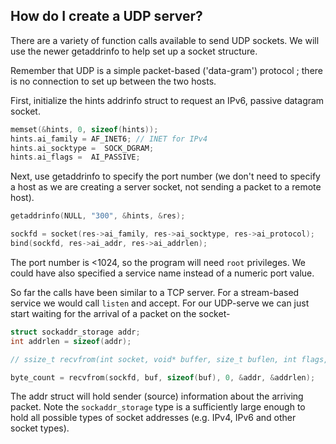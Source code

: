 ## How do I create a UDP server?
There are a variety of function calls available to send UDP sockets. We will use the newer getaddrinfo to help set up a socket structure.

Remember that UDP is a simple packet-based ('data-gram') protocol ; there is no connection to set up between the two hosts.

First, initialize the hints addrinfo struct to request an IPv6, passive datagram socket.
```C
memset(&hints, 0, sizeof(hints));
hints.ai_family = AF_INET6; // INET for IPv4
hints.ai_socktype =  SOCK_DGRAM;
hints.ai_flags =  AI_PASSIVE;
```

Next, use getaddrinfo to specify the port number (we don't need to specify a host as we are creating a server socket, not sending a packet to a remote host).
```C
getaddrinfo(NULL, "300", &hints, &res);

sockfd = socket(res->ai_family, res->ai_socktype, res->ai_protocol);
bind(sockfd, res->ai_addr, res->ai_addrlen);
```
The port number is <1024, so the program will need `root` privileges. We could have also specified a service name instead of a numeric port value.

So far the calls have been similar to a TCP server. For a stream-based service we would call `listen` and accept. For our UDP-serve we can just start waiting for the arrival of a packet on the socket-

```C
struct sockaddr_storage addr;
int addrlen = sizeof(addr);

// ssize_t recvfrom(int socket, void* buffer, size_t buflen, int flags, struct sockaddr *addr, socklen_t * address_len);

byte_count = recvfrom(sockfd, buf, sizeof(buf), 0, &addr, &addrlen);
```

The addr struct will hold sender (source) information about the arriving packet.
Note the `sockaddr_storage` type is a sufficiently large enough to hold all possible types of socket addresses (e.g. IPv4, IPv6 and other socket types).